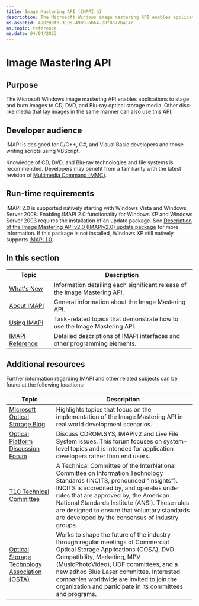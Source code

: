 ```yaml
---
title: Image Mastering API (IMAPI.h)
description: The Microsoft Windows image mastering API enables applications to stage and burn images to CD, DVD, and Blu-ray optical storage media.
ms.assetid: 4902d3fb-3195-4909-ab64-28f8a77ba14c
ms.topic: reference
ms.date: 04/04/2023
---
```


# Image Mastering API

## Purpose

The Microsoft Windows image mastering API enables applications to stage and burn images to CD, DVD, and Blu-ray optical storage media. Other disc-like media that lay images in the same manner can also use this API.

## Developer audience

IMAPI is designed for C/C++, C#, and Visual Basic developers and those writing scripts using VBScript.

Knowledge of CD, DVD, and Blu-ray technologies and file systems is recommended. Developers may benefit from a familiarity with the latest revision of [Multimedia Command (MMC)](https://t10.org/members/w_mmc6.htm).

## Run-time requirements

IMAPI 2.0 is supported natively starting with Windows Vista and Windows Server 2008. Enabling IMAPI 2.0 functionality for Windows XP and Windows Server 2003 requires the installation of an update package. See [Description of the Image Mastering API v2.0 (IMAPIv2.0) update package](https://support.microsoft.com/topic/description-of-the-image-mastering-api-v2-0-imapiv2-0-update-package-that-is-dated-june-26-2007-64617ec9-7b94-3aad-c64f-64bd1a70a1b3) for more information. If this package is not installed, Windows XP still natively supports [IMAPI 1.0](imapiv1.md).

## In this section

| Topic                                             | Description                                                                           |
|---------------------------------------------------|---------------------------------------------------------------------------------------|
| [What's New](what-s-new.md) | Information detailing each significant release of the Image Mastering API. |
| [About IMAPI](about-imapi.md) | General information about the Image Mastering API. |
| [Using IMAPI](using-imapi.md) | Task-related topics that demonstrate how to use the Image Mastering API. |
| [IMAPI Reference](imapi-reference.md) | Detailed descriptions of IMAPI interfaces and other programming elements. |

## Additional resources

Further information regarding IMAPI and other related subjects can be found at the following locations:

| Topic | Description |
|--------|--------|
| [Microsoft Optical Storage Blog](/archive/blogs/opticalstorage/) | Highlights topics that focus on the implementation of the Image Mastering API in real world development scenarios. |
| [Optical Platform Discussion Forum](https://social.msdn.microsoft.com/forums/windowsopticalplatform/threads/) | Discuss CDROM.SYS, IMAPIv2 and Live File System issues. This forum focuses on system-level topics and is intended for application developers rather than end users. |
| [T10 Technical Committee](https://www.t10.org) | A Technical Committee of the InterNational Committee on Information Technology Standards (INCITS, pronounced "insights"). INCITS is accredited by, and operates under rules that are approved by, the American National Standards Institute (ANSI). These rules are designed to ensure that voluntary standards are developed by the consensus of industry groups. |
| [Optical Storage Technology Association (OSTA)](http://www.osta.org/) | Works to shape the future of the industry through regular meetings of Commercial Optical Storage Applications (COSA), DVD Compatibility, Marketing, MPV (MusicPhotoVideo), UDF committees, and a new adhoc Blue Laser committee. Interested companies worldwide are invited to join the organization and participate in its committees and programs. |

